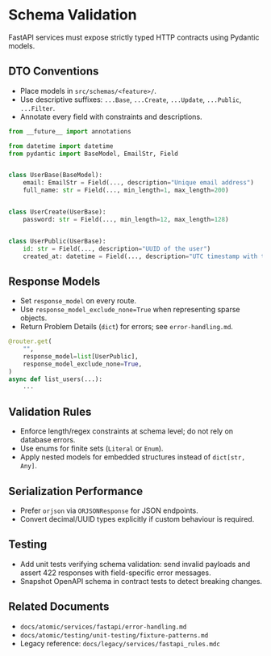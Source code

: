 # Schema Validation

FastAPI services must expose strictly typed HTTP contracts using Pydantic models.

## DTO Conventions

- Place models in `src/schemas/<feature>/`.
- Use descriptive suffixes: `...Base`, `...Create`, `...Update`, `...Public`, `...Filter`.
- Annotate every field with constraints and descriptions.

```python
from __future__ import annotations

from datetime import datetime
from pydantic import BaseModel, EmailStr, Field


class UserBase(BaseModel):
    email: EmailStr = Field(..., description="Unique email address")
    full_name: str = Field(..., min_length=1, max_length=200)


class UserCreate(UserBase):
    password: str = Field(..., min_length=12, max_length=128)


class UserPublic(UserBase):
    id: str = Field(..., description="UUID of the user")
    created_at: datetime = Field(..., description="UTC timestamp with timezone")
```

## Response Models

- Set `response_model` on every route.
- Use `response_model_exclude_none=True` when representing sparse objects.
- Return Problem Details (`dict`) for errors; see `error-handling.md`.

```python
@router.get(
    "",
    response_model=list[UserPublic],
    response_model_exclude_none=True,
)
async def list_users(...):
    ...
```

## Validation Rules

- Enforce length/regex constraints at schema level; do not rely on database errors.
- Use enums for finite sets (`Literal` or `Enum`).
- Apply nested models for embedded structures instead of `dict[str, Any]`.

## Serialization Performance

- Prefer `orjson` via `ORJSONResponse` for JSON endpoints.
- Convert decimal/UUID types explicitly if custom behaviour is required.

## Testing

- Add unit tests verifying schema validation: send invalid payloads and assert 422 responses with field-specific error messages.
- Snapshot OpenAPI schema in contract tests to detect breaking changes.

## Related Documents

- `docs/atomic/services/fastapi/error-handling.md`
- `docs/atomic/testing/unit-testing/fixture-patterns.md`
- Legacy reference: `docs/legacy/services/fastapi_rules.mdc`
